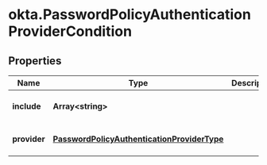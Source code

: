 # okta.PasswordPolicyAuthenticationProviderCondition

## Properties

Name | Type | Description | Notes
------------ | ------------- | ------------- | -------------
**include** | **Array&lt;string&gt;** |  | [optional] [default to undefined]
**provider** | [**PasswordPolicyAuthenticationProviderType**](PasswordPolicyAuthenticationProviderType.md) |  | [optional] [default to undefined]

